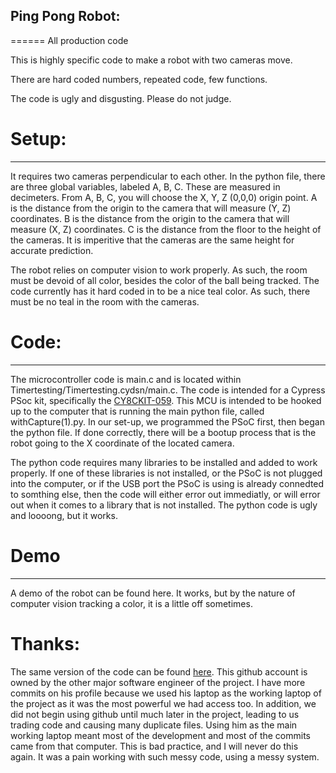 ## Ping Pong Robot:
======
All production code

This is highly specific code to make a robot with two cameras move.

There are hard coded numbers, repeated code, few functions.

The code is ugly and disgusting. Please do not judge.

# Setup:
------
It requires two cameras perpendicular to each other. In the python file, there are three global variables, labeled A, B, C. These are measured in decimeters. From A, B, C, you will choose the X, Y, Z (0,0,0) origin point. A is the distance from the origin to the camera that will measure (Y, Z) coordinates. B is the distance from the origin to the camera that will measure (X, Z) coordinates. C is the distance from the floor to the height of the cameras. It is imperitive that the cameras are the same height for accurate prediction.

The robot relies on computer vision to work properly. As such, the room must be devoid of all color, besides the color of the ball being tracked. The code currently has it hard coded in to be a nice teal color. As such, there must be no teal in the room with the cameras.

# Code:
------
The microcontroller code is main.c and is located within Timertesting/Timertesting.cydsn/main.c. The code is intended for a Cypress PSoc kit, specifically the [CY8CKIT-059](https://www.cypress.com/documentation/development-kitsboards/cy8ckit-059-psoc-5lp-prototyping-kit-onboard-programmer-and). This MCU is intended to be hooked up to the computer that is running the main python file, called withCapture(1).py. In our set-up, we programmed the PSoC first, then began the python file. If done correctly, there will be a bootup process that is the robot going to the X coordinate of the located camera.

The python code requires many libraries to be installed and added to work properly. If one of these libraries is not installed, or the PSoC is not plugged into the computer, or if the USB port the PSoC is using is already connedted to somthing else, then the code will either error out immediatly, or will error out when it comes to a library that is not installed. The python code is ugly and loooong, but it works.

# Demo
------
A demo of the robot can be found here. It works, but by the nature of computer vision tracking a color, it is a little off sometimes.


# Thanks:
The same version of the code can be found [here](https://github.com/CaesarLinxw/ME135). This github account is owned by the other major software engineer of the project. I have more commits on his profile because we used his laptop as the working laptop of the project as it was the most powerful we had access too. In addition, we did not begin using github until much later in the project, leading to us trading code and causing many duplicate files. Using him as the main working laptop meant most of the development and most of the commits came from that computer. This is bad practice, and I will never do this again. It was a pain working with such messy code, using a messy system.
